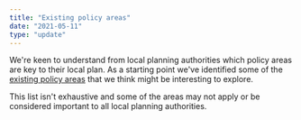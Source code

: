 ```yaml
---
title: "Existing policy areas"
date: "2021-05-11"
type: "update"
---
```


We're keen to understand from local planning authorities which policy areas are key to their local plan. As a starting point we've identified some of the [existing policy areas](list-of-existing-policy-areas) that we think might be interesting to explore.

This list isn't exhaustive and some of the areas may not apply or be considered important to all local planning authorities.